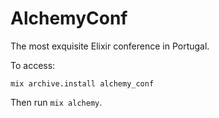 # AlchemyConf

The most exquisite Elixir conference in Portugal.

To access:

`mix archive.install alchemy_conf`

Then run `mix alchemy`.
